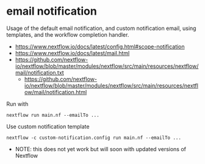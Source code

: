 # email notification

Usage of the default email notification, and custom notification email, using templates, and the workflow completion handler.

- https://www.nextflow.io/docs/latest/config.html#scope-notification
- https://www.nextflow.io/docs/latest/mail.html
- https://github.com/nextflow-io/nextflow/blob/master/modules/nextflow/src/main/resources/nextflow/mail/notification.txt
  - https://github.com/nextflow-io/nextflow/blob/master/modules/nextflow/src/main/resources/nextflow/mail/notification.html

Run with

```
nextflow run main.nf --emailTo ...
```

Use custom notification template

```
nextflow -c custom-notification.config run main.nf --emailTo ...
```
- NOTE: this does not yet work but will soon with updated versions of Nextflow